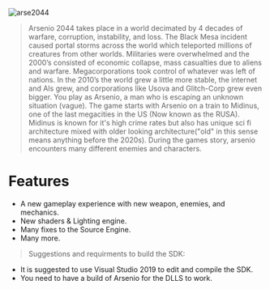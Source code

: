 
![arse2044](https://github.com/IVEngine-Initiative/arsenio-src/assets/65312637/d036db10-e92a-42a8-9157-a3eedea8f513)



> Arsenio 2044 takes place in a world decimated by 4 decades of warfare, corruption, instability, and loss. The Black Mesa incident caused portal storms across the world which teleported millions of creatures from other worlds. Militaries were overwhelmed and the 2000’s consisted of economic collapse, mass casualties due to aliens and warfare. Megacorporations took control of whatever was left of nations. In the 2010’s the world grew a little more stable, the internet and AIs grew, and corporations like Usova and Glitch-Corp grew even bigger. You play as Arsenio, a man who is escaping an unknown situation (vague). The game starts with Arsenio on a train to Midinus, one of the last megacities in the US (Now known as the RUSA). Midinus is known for it's high crime rates but also has unique sci fi architecture mixed with older looking architecture("old" in this sense means anything before the 2020s). During the games story, arsenio encounters many different enemies and characters.
# Features
- A new gameplay experience with new weapon, enemies, and mechanics.
- New shaders & Lighting engine.
- Many fixes to the Source Engine.
- Many more.



> Suggestions and requirments to build the SDK:
- It is suggested to use Visual Studio 2019 to edit and compile the SDK.
- You need to have a build of Arsenio for the DLLS to work.





